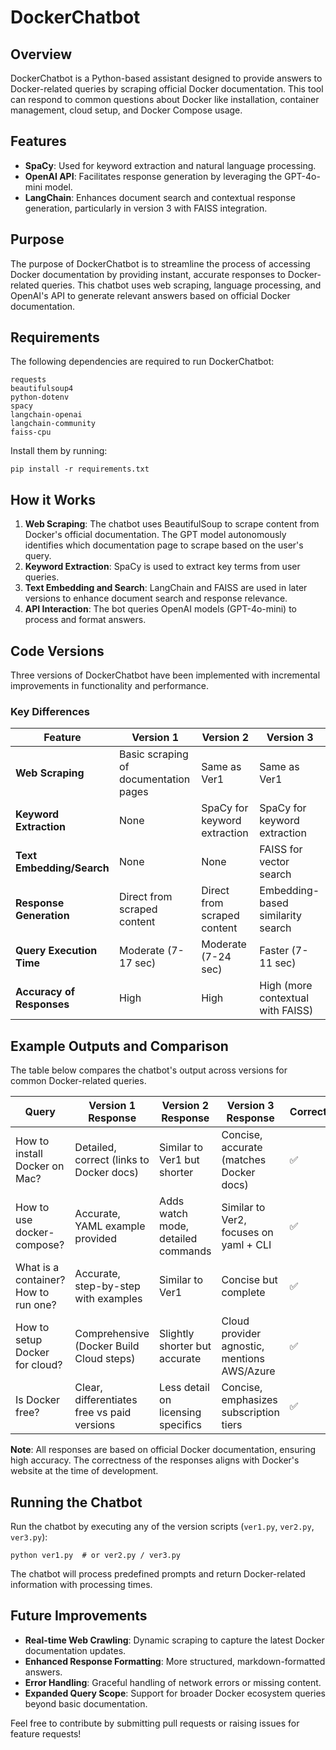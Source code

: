 # DockerChatbot

## Overview

DockerChatbot is a Python-based assistant designed to provide answers to Docker-related queries by scraping official Docker documentation. This tool can respond to common questions about Docker like installation, container management, cloud setup, and Docker Compose usage.

## Features
- **SpaCy**: Used for keyword extraction and natural language processing.
- **OpenAI API**: Facilitates response generation by leveraging the GPT-4o-mini model.
- **LangChain**: Enhances document search and contextual response generation, particularly in version 3 with FAISS integration.

## Purpose

The purpose of DockerChatbot is to streamline the process of accessing Docker documentation by providing instant, accurate responses to Docker-related queries. This chatbot uses web scraping, language processing, and OpenAI's API to generate relevant answers based on official Docker documentation.

## Requirements

The following dependencies are required to run DockerChatbot:

```
requests
beautifulsoup4
python-dotenv
spacy
langchain-openai
langchain-community
faiss-cpu
```

Install them by running:
```
pip install -r requirements.txt
```

## How it Works

1. **Web Scraping**: The chatbot uses BeautifulSoup to scrape content from Docker's official documentation. The GPT model autonomously identifies which documentation page to scrape based on the user's query.
2. **Keyword Extraction**: SpaCy is used to extract key terms from user queries.
3. **Text Embedding and Search**: LangChain and FAISS are used in later versions to enhance document search and response relevance.
4. **API Interaction**: The bot queries OpenAI models (GPT-4o-mini) to process and format answers.

## Code Versions

Three versions of DockerChatbot have been implemented with incremental improvements in functionality and performance.

### Key Differences

| Feature                   | Version 1                             | Version 2                    | Version 3                         |
| ------------------------- | ------------------------------------- | ---------------------------- | --------------------------------- |
| **Web Scraping**          | Basic scraping of documentation pages | Same as Ver1                 | Same as Ver1                      |
| **Keyword Extraction**    | None                                  | SpaCy for keyword extraction | SpaCy for keyword extraction      |
| **Text Embedding/Search** | None                                  | None                         | FAISS for vector search           |
| **Response Generation**   | Direct from scraped content           | Direct from scraped content  | Embedding-based similarity search |
| **Query Execution Time**  | Moderate (7-17 sec)                   | Moderate (7-24 sec)          | Faster (7-11 sec)                 |
| **Accuracy of Responses** | High                                  | High                         | High (more contextual with FAISS) |

## Example Outputs and Comparison

The table below compares the chatbot's output across versions for common Docker-related queries.

| Query                                | Version 1 Response                          | Version 2 Response                 | Version 3 Response                          | Correctness |
| ------------------------------------ | ------------------------------------------- | ---------------------------------- | ------------------------------------------- | ----------- |
| How to install Docker on Mac?        | Detailed, correct (links to Docker docs)    | Similar to Ver1 but shorter        | Concise, accurate (matches Docker docs)     | ✅           |
| How to use docker-compose?           | Accurate, YAML example provided             | Adds watch mode, detailed commands | Similar to Ver2, focuses on yaml + CLI      | ✅           |
| What is a container? How to run one? | Accurate, step-by-step with examples        | Similar to Ver1                    | Concise but complete                        | ✅           |
| How to setup Docker for cloud?       | Comprehensive (Docker Build Cloud steps)    | Slightly shorter but accurate      | Cloud provider agnostic, mentions AWS/Azure | ✅           |
| Is Docker free?                      | Clear, differentiates free vs paid versions | Less detail on licensing specifics | Concise, emphasizes subscription tiers      | ✅           |

**Note**: All responses are based on official Docker documentation, ensuring high accuracy. The correctness of the responses aligns with Docker's website at the time of development.

## Running the Chatbot

Run the chatbot by executing any of the version scripts (`ver1.py`, `ver2.py`, `ver3.py`):

```
python ver1.py  # or ver2.py / ver3.py
```

The chatbot will process predefined prompts and return Docker-related information with processing times.

## Future Improvements

- **Real-time Web Crawling**: Dynamic scraping to capture the latest Docker documentation updates.
- **Enhanced Response Formatting**: More structured, markdown-formatted answers.
- **Error Handling**: Graceful handling of network errors or missing content.
- **Expanded Query Scope**: Support for broader Docker ecosystem queries beyond basic documentation.

Feel free to contribute by submitting pull requests or raising issues for feature requests!

